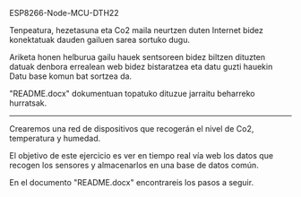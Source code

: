 ESP8266-Node-MCU-DTH22

Tenpeatura, hezetasuna eta Co2 maila neurtzen duten Internet bidez konektatuak dauden gailuen sarea sortuko dugu.

Ariketa honen helburua gailu hauek sentsoreen bidez biltzen dituzten datuak denbora errealean web bidez bistaratzea eta datu guzti hauekin Datu base komun bat sortzea da.

"README.docx" dokumentuan topatuko dituzue jarraitu beharreko hurratsak.

-------------------------------------------------

Crearemos una red de dispositivos que recogerán el nivel de Co2, temperatura y humedad.

El objetivo de este ejercicio es ver en tiempo real vía web los datos que recogen los sensores y almacenarlos en una base de datos común.

En el documento "README.docx" encontrareis los pasos a seguir.
